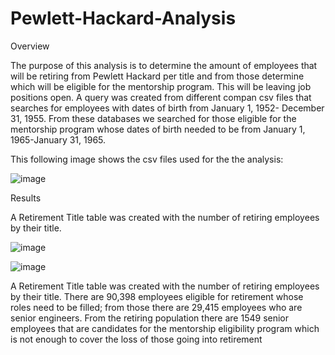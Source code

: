 # Pewlett-Hackard-Analysis

Overview

The purpose of this analysis is to determine the amount of employees that will be retiring from Pewlett Hackard per title and from those determine which will be eligible for the mentorship program. This will be leaving job positions open. A query was created from different compan csv files that searches for employees with dates of birth from January 1, 1952- December 31, 1955. From these databases we searched for those eligible for the mentorship program whose dates of birth needed to be from January 1, 1965-January 31, 1965.

This following image shows the csv files used for the the analysis:

![image](https://user-images.githubusercontent.com/88119288/139157148-aa9c9f2b-d25e-4ec9-b468-60c0e89fd319.png)

Results

A Retirement Title table was created with the number of retiring employees by their title.

![image](https://user-images.githubusercontent.com/88119288/139158559-8b893a24-cb9c-4b70-868a-7e46557d52f0.png)

![image](https://user-images.githubusercontent.com/88119288/139158597-01e7e40a-e85b-40e7-bc02-e4a1ff5438ac.png)

A Retirement Title table was created with the number of retiring employees by their title. There are 90,398 employees eligible for retirement whose roles need to be filled; from those there are 29,415 employees who are senior engineers. From the retiring population there are 1549 senior employees that are candidates for the mentorship eligibility program which is not enough to cover the loss of those going into retirement
